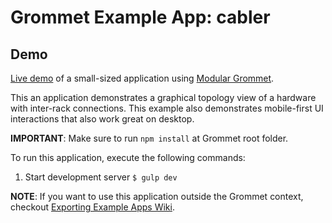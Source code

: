 # Grommet Example App: cabler

## Demo

[Live demo](http://grommet.io/cabler) of a small-sized application using [Modular Grommet](http://grommet.io/docs/documentation/modular-grommet).

This an application demonstrates a graphical topology view of a hardware with inter-rack connections.  This example also demonstrates mobile-first UI interactions that also work great on desktop. 

**IMPORTANT**: Make sure to run `npm install` at Grommet root folder.

To run this application, execute the following commands:

  1. Start development server
    ```
    $ gulp dev
    ```

**NOTE**: If you want to use this application outside the Grommet context, checkout [Exporting Example Apps Wiki](https://github.com/grommet/grommet/wiki/Exporting-examples-from-Grommet).
